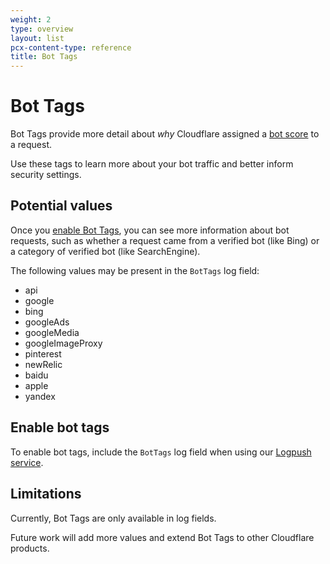 ```yaml
---
weight: 2
type: overview
layout: list
pcx-content-type: reference
title: Bot Tags
---
```


# Bot Tags

Bot Tags provide more detail about _why_ Cloudflare assigned a [bot score](/bots/concepts/bot-score/) to a request.

Use these tags to learn more about your bot traffic and better inform security settings.

## Potential values

Once you [enable Bot Tags](#enable-bot-tags), you can see more information about bot requests, such as whether a request came from a verified bot (like Bing) or a category of verified bot (like SearchEngine).

The following values may be present in the `BotTags` log field:

- api
- google
- bing
- googleAds
- googleMedia
- googleImageProxy
- pinterest
- newRelic
- baidu
- apple
- yandex

## Enable bot tags

To enable bot tags, include the `BotTags` log field when using our [Logpush service](/logs/about).

## Limitations

Currently, Bot Tags are only available in log fields.

Future work will add more values and extend Bot Tags to other Cloudflare products.
